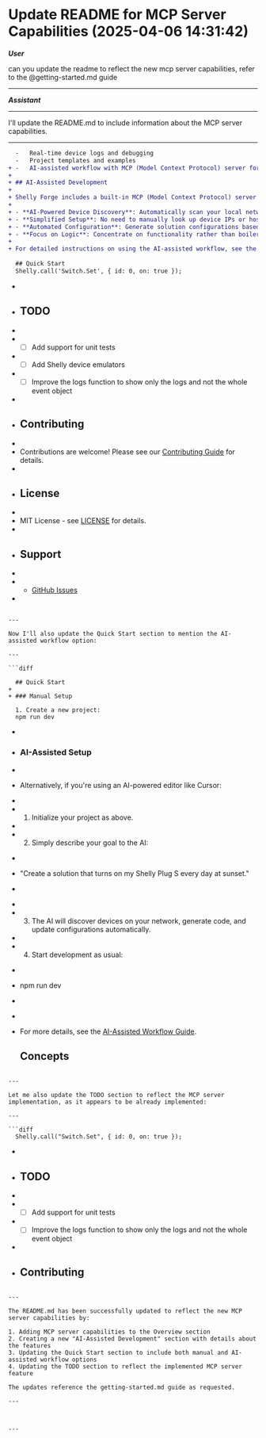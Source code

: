 <!-- Generated by SpecStory -->

# Update README for MCP Server Capabilities (2025-04-06 14:31:42)

_**User**_

can you update the readme to reflect the new mcp server capabilities, refer to the @getting-started.md guide 

---

_**Assistant**_



---

I'll update the README.md to include information about the MCP server capabilities.

---

```diff
  -   Real-time device logs and debugging
  -   Project templates and examples
+ -   AI-assisted workflow with MCP (Model Context Protocol) server for device discovery and setup
+ 
+ ## AI-Assisted Development
+ 
+ Shelly Forge includes a built-in MCP (Model Context Protocol) server that enables seamless AI-assisted development:
+ 
+ - **AI-Powered Device Discovery**: Automatically scan your local network to find Shelly devices
+ - **Simplified Setup**: No need to manually look up device IPs or hostnames
+ - **Automated Configuration**: Generate solution configurations based on high-level instructions
+ - **Focus on Logic**: Concentrate on functionality rather than boilerplate code
+ 
+ For detailed instructions on using the AI-assisted workflow, see the [Getting Started with AI Guide](docs/getting-started.md).
  
  ## Quick Start
  Shelly.call('Switch.Set', { id: 0, on: true });
  ```
- 
- ## TODO
- 
- -   [ ] Add support for unit tests
- -   [ ] Add Shelly device emulators
- -   [ ] Improve the logs function to show only the logs and not the whole event object
- 
- ## Contributing
- 
- Contributions are welcome! Please see our [Contributing Guide](CONTRIBUTING.md) for details.
- 
- ## License
- 
- MIT License - see [LICENSE](LICENSE) for details.
- 
- ## Support
- 
- -   [GitHub Issues](https://github.com/mslavov/shelly-forge/issues)
- 
```

---

Now I'll also update the Quick Start section to mention the AI-assisted workflow option:

---

```diff
  
  ## Quick Start
+ 
+ ### Manual Setup
  
  1. Create a new project:
  npm run dev
  ```
+ 
+ ### AI-Assisted Setup
+ 
+ Alternatively, if you're using an AI-powered editor like Cursor:
+ 
+ 1. Initialize your project as above.
+ 
+ 2. Simply describe your goal to the AI:
+    ```
+    "Create a solution that turns on my Shelly Plug S every day at sunset."
+    ```
+ 
+ 3. The AI will discover devices on your network, generate code, and update configurations automatically.
+ 
+ 4. Start development as usual:
+    ```bash
+    npm run dev
+    ```
+ 
+ For more details, see the [AI-Assisted Workflow Guide](docs/getting-started.md).
  
  ## Concepts
```

---

Let me also update the TODO section to reflect the MCP server implementation, as it appears to be already implemented:

---

```diff
  Shelly.call("Switch.Set", { id: 0, on: true });
  ```
+ 
+ ## TODO
+ 
+ -   [ ] Add support for unit tests
+ -   [ ] Improve the logs function to show only the logs and not the whole event object
+ 
+ ## Contributing
  
```

---

The README.md has been successfully updated to reflect the new MCP server capabilities by:

1. Adding MCP server capabilities to the Overview section
2. Creating a new "AI-Assisted Development" section with details about the features
3. Updating the Quick Start section to include both manual and AI-assisted workflow options
4. Updating the TODO section to reflect the implemented MCP server feature

The updates reference the getting-started.md guide as requested.

---



---

